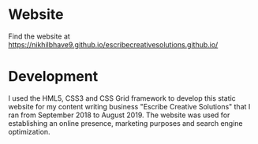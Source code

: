 # Website
Find the website at https://nikhilbhave9.github.io/escribecreativesolutions.github.io/

# Development 
I used the HML5, CSS3 and CSS Grid framework to develop this static website for my content writing business "Escribe Creative Solutions" that I ran from September 2018 to August 2019. The website was used for establishing an online presence, marketing purposes and search engine optimization. 
